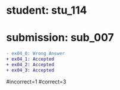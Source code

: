 # student: stu_114
# submission: sub_007

```diff
- ex04_0: Wrong Answer
+ ex04_1: Accepted
+ ex04_2: Accepted
+ ex04_3: Accepted
```
#incorrect=1
#correct=3
